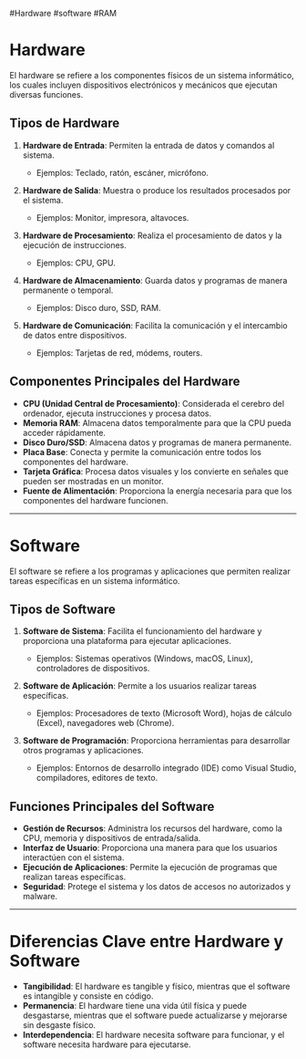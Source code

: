 #Hardware #software #RAM 
# Hardware

El hardware se refiere a los componentes físicos de un sistema informático, los cuales incluyen dispositivos electrónicos y mecánicos que ejecutan diversas funciones.

## Tipos de Hardware

1. **Hardware de Entrada**: Permiten la entrada de datos y comandos al sistema.
   - Ejemplos: Teclado, ratón, escáner, micrófono.

2. **Hardware de Salida**: Muestra o produce los resultados procesados por el sistema.
   - Ejemplos: Monitor, impresora, altavoces.

3. **Hardware de Procesamiento**: Realiza el procesamiento de datos y la ejecución de instrucciones.
   - Ejemplos: CPU, GPU.

4. **Hardware de Almacenamiento**: Guarda datos y programas de manera permanente o temporal.
   - Ejemplos: Disco duro, SSD, RAM.

5. **Hardware de Comunicación**: Facilita la comunicación y el intercambio de datos entre dispositivos.
   - Ejemplos: Tarjetas de red, módems, routers.

## Componentes Principales del Hardware

- **CPU (Unidad Central de Procesamiento)**: Considerada el cerebro del ordenador, ejecuta instrucciones y procesa datos.
- **Memoria RAM**: Almacena datos temporalmente para que la CPU pueda acceder rápidamente.
- **Disco Duro/SSD**: Almacena datos y programas de manera permanente.
- **Placa Base**: Conecta y permite la comunicación entre todos los componentes del hardware.
- **Tarjeta Gráfica**: Procesa datos visuales y los convierte en señales que pueden ser mostradas en un monitor.
- **Fuente de Alimentación**: Proporciona la energía necesaria para que los componentes del hardware funcionen.

---

# Software

El software se refiere a los programas y aplicaciones que permiten realizar tareas específicas en un sistema informático.

## Tipos de Software

1. **Software de Sistema**: Facilita el funcionamiento del hardware y proporciona una plataforma para ejecutar aplicaciones.
   - Ejemplos: Sistemas operativos (Windows, macOS, Linux), controladores de dispositivos.

2. **Software de Aplicación**: Permite a los usuarios realizar tareas específicas.
   - Ejemplos: Procesadores de texto (Microsoft Word), hojas de cálculo (Excel), navegadores web (Chrome).

3. **Software de Programación**: Proporciona herramientas para desarrollar otros programas y aplicaciones.
   - Ejemplos: Entornos de desarrollo integrado (IDE) como Visual Studio, compiladores, editores de texto.

## Funciones Principales del Software

- **Gestión de Recursos**: Administra los recursos del hardware, como la CPU, memoria y dispositivos de entrada/salida.
- **Interfaz de Usuario**: Proporciona una manera para que los usuarios interactúen con el sistema.
- **Ejecución de Aplicaciones**: Permite la ejecución de programas que realizan tareas específicas.
- **Seguridad**: Protege el sistema y los datos de accesos no autorizados y malware.

---

# Diferencias Clave entre Hardware y Software

- **Tangibilidad**: El hardware es tangible y físico, mientras que el software es intangible y consiste en código.
- **Permanencia**: El hardware tiene una vida útil física y puede desgastarse, mientras que el software puede actualizarse y mejorarse sin desgaste físico.
- **Interdependencia**: El hardware necesita software para funcionar, y el software necesita hardware para ejecutarse.
